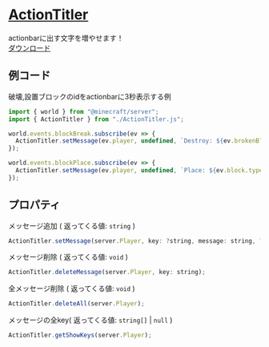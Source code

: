 # [ActionTitler](https://github.com/arutaka1220/ActionTitler/releases/download/v1.0.0/ActionTitler.js)
actionbarに出す文字を増やせます！  
[ダウンロード](https://github.com/arutaka1220/ActionTitler/releases/download/v1.0.0/ActionTitler.js)
## 例コード
破壊,設置ブロックのidをactionbarに3秒表示する例
```js
import { world } from "@minecraft/server";
import { ActionTitler } from "./ActionTitler.js";

world.events.blockBreak.subscribe(ev => {
  ActionTitler.setMessage(ev.player, undefined, `Destroy: ${ev.brokenBlockPermutation.type.id}`, 60);
});

world.events.blockPlace.subscribe(ev => {
  ActionTitler.setMessage(ev.player, undefined, `Place: ${ev.block.typeId}`, 60);
});
```

## プロパティ
メッセージ追加 ( 返ってくる値: `string` ) 
```js
ActionTitler.setMessage(server.Player, key: ?string, message: string, ?showTick: number);
```
メッセージ削除 ( 返ってくる値: `void` )
```js
ActionTitler.deleteMessage(server.Player, key: string);
```
全メッセージ削除 ( 返ってくる値: `void` )
```js
ActionTitler.deleteAll(server.Player);
```
メッセージの全key( 返ってくる値: `string[]` | `null` )
```js
ActionTitler.getShowKeys(server.Player);
```
